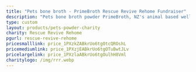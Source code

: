 ```yaml
---
title: "Pets bone broth - PrimeBroth Rescue Revive Rehome Fundraiser"
description: "Pets bone broth powder PrimeBroth, NZ's animal based wellness drink for pets"
type: custom
layout: products/pets-powder-charity
charity: Rescue Revive Rehome
pgurl: rescue-revive-rehome
pricesmalllink: price_1PXzkZABkrUo6tgOtcQROshL
pricemediumlink: price_1PXzjEABkrUo6tgOTuBwtJLv
pricelargelink: price_1PXzlaABkrUo6tgOulhH8Vml
charitylogo: /img/rrr.webp
---
```



